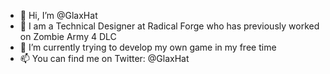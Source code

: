 - 👋 Hi, I’m @GlaxHat
- 👀 I am a Technical Designer at Radical Forge who has previously worked on Zombie Army 4 DLC
- 🌱 I’m currently trying to develop my own game in my free time
- 📫 You can find me on Twitter: @GlaxHat
